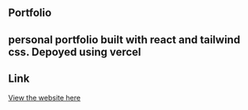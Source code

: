 ## Portfolio
personal portfolio built with react and tailwind css. Depoyed using vercel
---
## Link
[View the website here](https://yiheng-web.vercel.app)